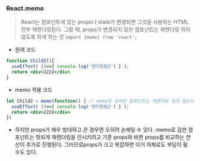 ### React.memo
> React는 컴포넌트에 있는 props나 state가 변경되면 그것을 사용하는 HTML 전부 재렌더링된다. 그럴 때, props가 변경되지 않은 컴포넌트는 재렌더링 하지 않도록 하게 하는 것
```import {memo} from 'react';```

- 원래 코드
```jsx
function Child2(){
  useEffect( ()=>{ console.log('렌더링됨2') } );
  return <div>2222</div>
}
```
- memo 적용 코드
```jsx
let Child2 = memo(function() { // memo로 감싸진 컴포넌트는 재렌더링 되지 않는다.
  useEffect( ()=>{ console.log('렌더링됨2') } );
  return <div>2222</div>
})  
```

- 하지만 props가 매우 방대하고 큰 경우엔 오히려 손해일 수 있다. memo로 감싼 컴포넌트는 헛되게 재렌더링을 안시키려고 기존 props와 바뀐 props를 비교하는 연산이 추가로 진행된다. 그러므로props가 크고 복잡하면 이거 자체로도 부담이 될 수도 있다.
